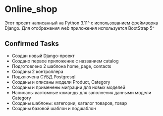 # Online_shop
Этот проект написанный на Python 3.11^ с использованием фреймворка Django. Для отображения web приложения используется BootStrap 5^

## Confirmed Tasks
- Создан новый Django-проект
- Создано первое приложение с названием catalog
- Подготовлено 2 шаблона home_page, contacts
- Созданы 2 контроллера
- Подключена СУБД Postgresql
- Созданы и описаны модели Product, Category
- Созданы и применены миграции для новых моделей
- Написаны кастомные команды для заполнения данными модели Category
- Созданы шаблоны: категории, каталог товаров, товар
- Созданы базовой шаблон и подшаблон
